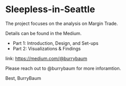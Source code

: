 # Sleepless-in-Seattle
The project focuses on the analysis on Margin Trade. 

Details can be found in the Medium. 
- Part 1: Introduction, Design, and Set-ups
- Part 2: Visualizations & Findings

link: https://medium.com/@burrybaum

Please reach out to @burrybaum for more inforamtion. 

Best, BurryBaum 

